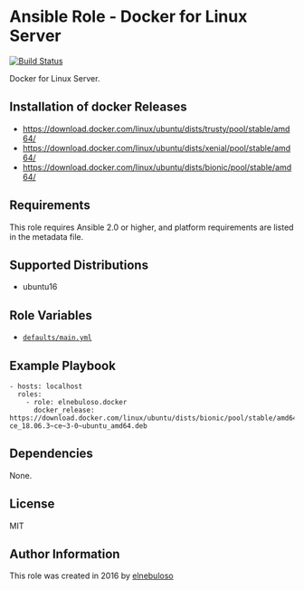# Ansible Role - Docker for Linux Server

[![Build Status](https://travis-ci.org/elnebuloso/ansible-role-docker.svg?branch=master)](https://travis-ci.org/elnebuloso/ansible-role-docker)

Docker for Linux Server.

## Installation of docker Releases

- https://download.docker.com/linux/ubuntu/dists/trusty/pool/stable/amd64/
- https://download.docker.com/linux/ubuntu/dists/xenial/pool/stable/amd64/
- https://download.docker.com/linux/ubuntu/dists/bionic/pool/stable/amd64/

## Requirements

This role requires Ansible 2.0 or higher, and platform requirements are listed in the metadata file.

## Supported Distributions

- ubuntu16

## Role Variables

- [`defaults/main.yml`](https://github.com/elnebuloso/ansible-role-docker/blob/master/defaults/main.yml)

## Example Playbook

```
- hosts: localhost
  roles:
    - role: elnebuloso.docker
      docker_release: https://download.docker.com/linux/ubuntu/dists/bionic/pool/stable/amd64/docker-ce_18.06.3~ce~3-0~ubuntu_amd64.deb
```

## Dependencies

None.

##  License

MIT

##  Author Information

This role was created in 2016 by [elnebuloso](https://github.com/elnebuloso/)